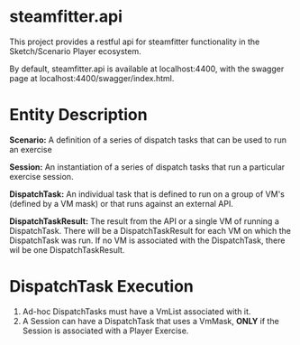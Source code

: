 ﻿# steamfitter.api

This project provides a restful api for steamfitter functionality in the Sketch/Scenario Player ecosystem.

By default, steamfitter.api is available at localhost:4400, with the swagger page at localhost:4400/swagger/index.html.

# Entity Description
<b>Scenario:</b> A definition of a series of dispatch tasks that can be used to run an exercise

<b>Session:</b> An instantiation of a series of dispatch tasks that run a particular exercise session.

<b>DispatchTask:</b> An individual task that is defined to run on a group of VM's (defined by a VM mask) or that runs against an external API.

<b>DispatchTaskResult:</b> The result from the API or a single VM of running a DispatchTask.  There will be a DispatchTaskResult for each VM on which the DispatchTask was run. If no VM is associated with the DispatchTask, there wil be one DispatchTaskResult.

# DispatchTask Execution
1. Ad-hoc DispatchTasks must have a VmList associated with it.
2. A Session can have a DispatchTask that uses a VmMask, <b>ONLY</b> if the Session is associated with a Player Exercise.
